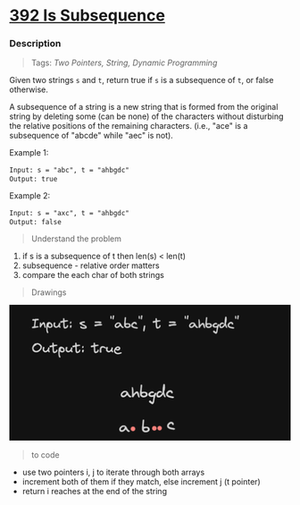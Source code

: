 # <a href="https://leetcode.com/problems/is-subsequence/description/?envType=study-plan-v2&envId=top-interview-150">392 Is Subsequence</a>

### Description

> Tags: *Two Pointers, String, Dynamic Programming*

Given two strings `s` and `t`, return true if `s` is a subsequence of `t`, or false otherwise.

A subsequence of a string is a new string that is formed from the original string by deleting some (can be none) of the characters without disturbing the relative positions of the remaining characters. (i.e., "ace" is a subsequence of "abcde" while "aec" is not).

 
Example 1:
```
Input: s = "abc", t = "ahbgdc"
Output: true
```
Example 2:
```
Input: s = "axc", t = "ahbgdc"
Output: false
```

> Understand the problem

1. if s is a subsequence of t then len(s) < len(t)
1. subsequence - relative order matters
1. compare the each char of both strings

> Drawings

![alt text](assets/image.png)

> to code
- use two pointers i, j to iterate through both arrays
- increment both of them if they match, else increment j (t pointer)
- return i reaches at the end of the string